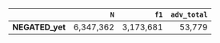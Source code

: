 |                 |       `N` |      `f1` |   `adv_total` |
|:----------------|----------:|----------:|--------------:|
| **NEGATED_yet** | 6,347,362 | 3,173,681 |        53,779 |